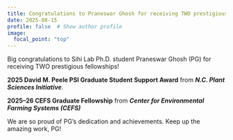 ```yaml
---
title: Congratulations to Praneswar Ghosh for receiving TWO prestigious fellowships!
date: 2025-08-15
profile: false  # Show author profile
image:
  focal_point: "top"
---
```


Big congratulations to Sihi Lab Ph.D. student Praneswar Ghosh (PG) for receiving TWO prestigious fellowships! 

 **2025 David M. Peele PSI Graduate Student Support Award** from ***N.C. Plant Sciences Initiative***.

 **2025–26 CEFS Graduate Fellowship** from ***Center for Environmental Farming Systems (CEFS)***

 We are so proud of PG’s dedication and achievements. Keep up the amazing work, PG! 
